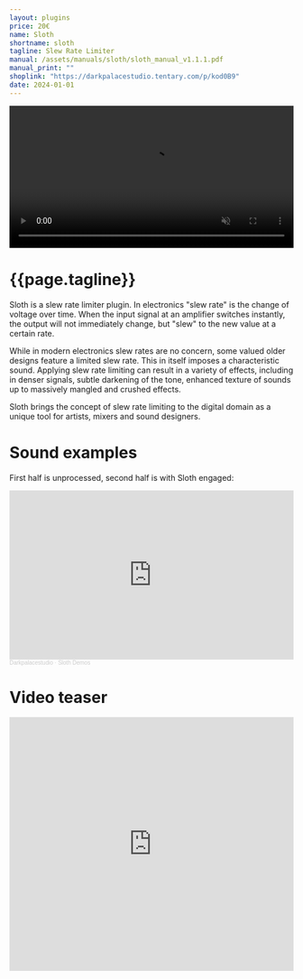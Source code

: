 ```yaml
---
layout: plugins
price: 20€
name: Sloth
shortname: sloth
tagline: Slew Rate Limiter
manual: /assets/manuals/sloth/sloth_manual_v1.1.1.pdf
manual_print: ""
shoplink: "https://darkpalacestudio.tentary.com/p/kod0B9"
date: 2024-01-01
---
```


<video autoplay loop muted playsinline width="100.0%">
	<source src="/assets/videos/sloth_looping.mp4" type="video/mp4">
</video>

# {{page.tagline}}

Sloth is a slew rate limiter plugin. In electronics "slew rate" is the change of voltage over time. 
When the input signal at an amplifier switches instantly, the output will not immediately change, but "slew" to the new value at a certain rate.

While in modern electronics slew rates are no concern, some valued older designs feature a limited slew rate. 
This in itself imposes a characteristic sound.
Applying slew rate limiting can result in a variety of effects, including in denser signals, subtle darkening of the tone, enhanced texture of sounds up to massively mangled and crushed effects.

Sloth brings the concept of slew rate limiting to the digital domain as a unique tool for artists, mixers and sound designers. 

# Sound examples

First half is unprocessed, second half is with Sloth engaged:

<iframe width="100%" height="300" scrolling="no" frameborder="no" allow="autoplay" src="https://w.soundcloud.com/player/?url=https%3A//api.soundcloud.com/playlists/1775275767&color=%23ff5500&auto_play=false&hide_related=false&show_comments=true&show_user=true&show_reposts=false&show_teaser=true&visual=true"></iframe><div style="font-size: 10px; color: #cccccc;line-break: anywhere;word-break: normal;overflow: hidden;white-space: nowrap;text-overflow: ellipsis; font-family: Interstate,Lucida Grande,Lucida Sans Unicode,Lucida Sans,Garuda,Verdana,Tahoma,sans-serif;font-weight: 100;"><a href="https://soundcloud.com/darkpalacestudio" title="Darkpalacestudio" target="_blank" style="color: #cccccc; text-decoration: none;">Darkpalacestudio</a> · <a href="https://soundcloud.com/darkpalacestudio/sets/sloth-demos" title="Sloth Demos" target="_blank" style="color: #cccccc; text-decoration: none;">Sloth Demos</a></div>

# Video teaser
<center>
<iframe width="100%" height="450" src="https://www.youtube.com/embed/RxoibS7sctI?si=3H9zTNwb-pZKgDb-" title="YouTube video player" frameborder="0" allow="accelerometer; autoplay; clipboard-write; encrypted-media; gyroscope; picture-in-picture; web-share" allowfullscreen></iframe>
</center>
